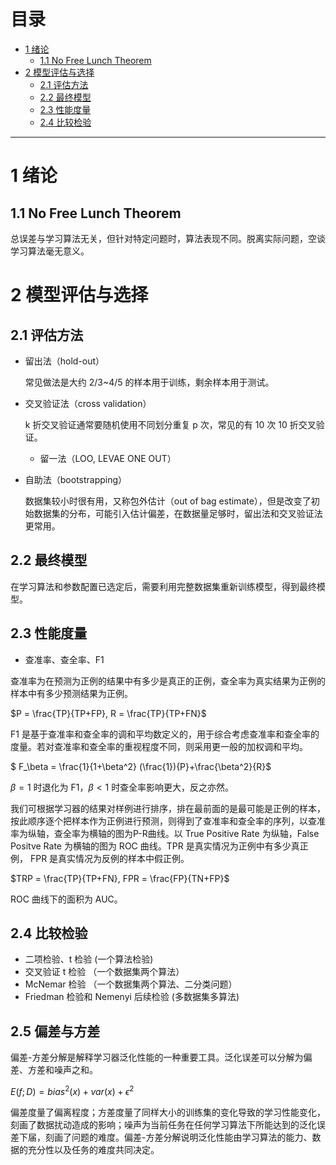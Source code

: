 # 目录 

* [1 绪论](#1-绪论)
	* [1.1 No Free Lunch Theorem](11-no-free-lunch-theorem) 
* [2 模型评估与选择](#2-模型评估与选择)
	* [2.1 评估方法](#21-评估方法)
	* [2.2 最终模型](#22-最终模型)
	* [2.3 性能度量](#23-性能度量)
	* [2.4 比较检验](#24-比较检验)

***

# 1 绪论
## 1.1 No Free Lunch Theorem
总误差与学习算法无关，但针对特定问题时，算法表现不同。脱离实际问题，空谈学习算法毫无意义。



# 2 模型评估与选择
## 2.1 评估方法
* 留出法（hold-out）
 
   常见做法是大约 2/3~4/5 的样本用于训练，剩余样本用于测试。
* 交叉验证法（cross validation）

	k 折交叉验证通常要随机使用不同划分重复 p 次，常见的有 10 次 10 折交叉验证。
	* 留一法（LOO, LEVAE ONE OUT）
* 自助法（bootstrapping）

	数据集较小时很有用，又称包外估计（out of bag estimate），但是改变了初始数据集的分布，可能引入估计偏差，在数据量足够时，留出法和交叉验证法更常用。
	
## 2.2 最终模型
在学习算法和参数配置已选定后，需要利用完整数据集重新训练模型，得到最终模型。

## 2.3 性能度量
* 查准率、查全率、F1

查准率为在预测为正例的结果中有多少是真正的正例，查全率为真实结果为正例的样本中有多少预测结果为正例。

$P = \frac{TP}{TP+FP}, R = \frac{TP}{TP+FN}$

F1 是基于查准率和查全率的调和平均数定义的，用于综合考虑查准率和查全率的度量。若对查准率和查全率的重视程度不同，则采用更一般的加权调和平均。

$ F_\beta = \frac{1}{1+\beta^2} (\frac{1}){P}+\frac{\beta^2}{R}$

$\beta = 1$ 时退化为 F1，$\beta<1$ 时查全率影响更大，反之亦然。 

我们可根据学习器的结果对样例进行排序，排在最前面的是最可能是正例的样本，按此顺序逐个把样本作为正例进行预测，则得到了查准率和查全率的序列，以查准率为纵轴，查全率为横轴的图为P-R曲线。以 True Positive Rate 为纵轴，False Positve Rate 为横轴的图为 ROC 曲线。TPR 是真实情况为正例中有多少真正例， FPR 是真实情况为反例的样本中假正例。

$TRP = \frac{TP}{TP+FN}, FPR = \frac{FP}{TN+FP}$

ROC 曲线下的面积为 AUC。

## 2.4 比较检验
* 二项检验、t 检验 (一个算法检验)
* 交叉验证 t 检验 （一个数据集两个算法）
* McNemar 检验 （一个数据集两个算法、二分类问题）
* Friedman 检验和 Nemenyi 后续检验 (多数据集多算法)

## 2.5 偏差与方差
偏差-方差分解是解释学习器泛化性能的一种重要工具。泛化误差可以分解为偏差、方差和噪声之和。

$E(f;D)= bias^2(x) + var(x) + \epsilon^2$

偏差度量了偏离程度；方差度量了同样大小的训练集的变化导致的学习性能变化，刻画了数据扰动造成的影响；噪声为当前任务在任何学习算法下所能达到的泛化误差下届，刻画了问题的难度。偏差-方差分解说明泛化性能由学习算法的能力、数据的充分性以及任务的难度共同决定。


